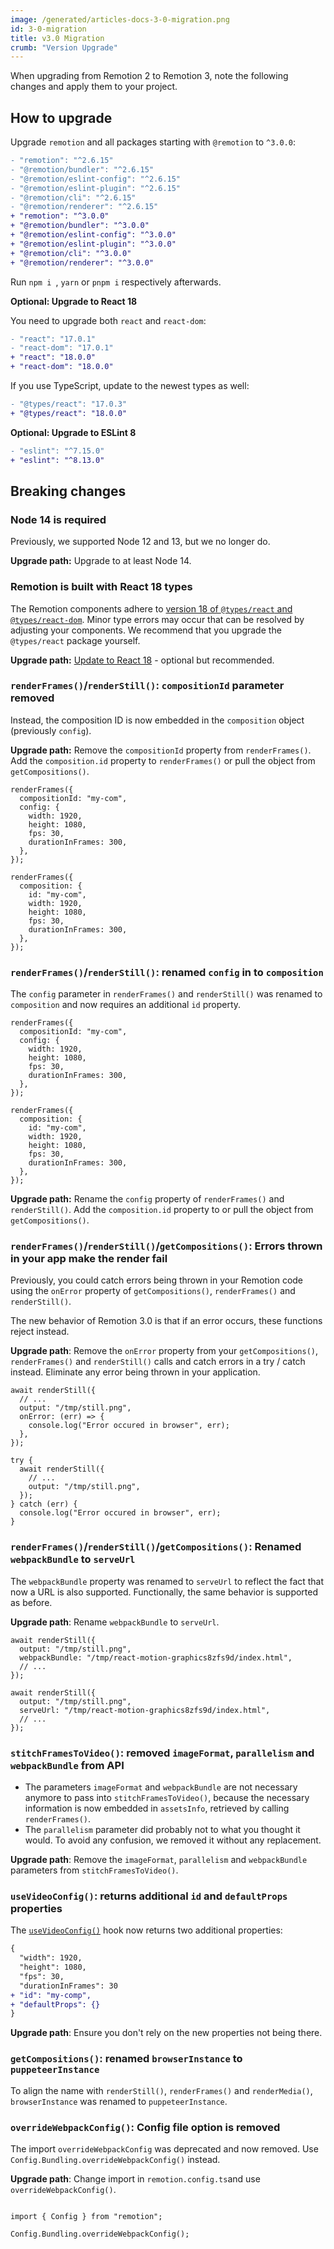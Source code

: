 ```yaml
---
image: /generated/articles-docs-3-0-migration.png
id: 3-0-migration
title: v3.0 Migration
crumb: "Version Upgrade"
---
```


When upgrading from Remotion 2 to Remotion 3, note the following changes and apply them to your project.

## How to upgrade

Upgrade `remotion` and all packages starting with `@remotion` to `^3.0.0`:

```diff
- "remotion": "^2.6.15"
- "@remotion/bundler": "^2.6.15"
- "@remotion/eslint-config": "^2.6.15"
- "@remotion/eslint-plugin": "^2.6.15"
- "@remotion/cli": "^2.6.15"
- "@remotion/renderer": "^2.6.15"
+ "remotion": "^3.0.0"
+ "@remotion/bundler": "^3.0.0"
+ "@remotion/eslint-config": "^3.0.0"
+ "@remotion/eslint-plugin": "^3.0.0"
+ "@remotion/cli": "^3.0.0"
+ "@remotion/renderer": "^3.0.0"
```

Run `npm i `, `yarn` or `pnpm i` respectively afterwards.

**Optional: Upgrade to React 18**

You need to upgrade both `react` and `react-dom`:

```diff
- "react": "17.0.1"
- "react-dom": "17.0.1"
+ "react": "18.0.0"
+ "react-dom": "18.0.0"
```

If you use TypeScript, update to the newest types as well:

```diff
- "@types/react": "17.0.3"
+ "@types/react": "18.0.0"
```

**Optional: Upgrade to ESLint 8**

```diff
- "eslint": "^7.15.0"
+ "eslint": "^8.13.0"
```

## Breaking changes

### Node 14 is required

Previously, we supported Node 12 and 13, but we no longer do.

**Upgrade path:** Upgrade to at least Node 14.

### Remotion is built with React 18 types

The Remotion components adhere to [version 18 of `@types/react` and `@types/react-dom`](https://github.com/DefinitelyTyped/DefinitelyTyped/pull/56210). Minor type errors may occur that can be resolved by adjusting your components. We recommend that you upgrade the `@types/react` package yourself.

**Upgrade path:** [Update to React 18](/docs/react-18) - optional but recommended.

### `renderFrames()`/`renderStill()`: `compositionId` parameter removed

Instead, the composition ID is now embedded in the `composition` object (previously `config`).

**Upgrade path:** Remove the `compositionId` property from `renderFrames()`. Add the `composition.id` property to `renderFrames()` or pull the object from `getCompositions()`.

```tsx title="Previously"
renderFrames({
  compositionId: "my-com",
  config: {
    width: 1920,
    height: 1080,
    fps: 30,
    durationInFrames: 300,
  },
});
```

```tsx title="Now"
renderFrames({
  composition: {
    id: "my-com",
    width: 1920,
    height: 1080,
    fps: 30,
    durationInFrames: 300,
  },
});
```

### `renderFrames()`/`renderStill()`: renamed `config` in to `composition`

The `config` parameter in `renderFrames()` and `renderStill()` was renamed to `composition` and now requires an additional `id` property.

```tsx title="Previously"
renderFrames({
  compositionId: "my-com",
  config: {
    width: 1920,
    height: 1080,
    fps: 30,
    durationInFrames: 300,
  },
});
```

```tsx title="Now"
renderFrames({
  composition: {
    id: "my-com",
    width: 1920,
    height: 1080,
    fps: 30,
    durationInFrames: 300,
  },
});
```

**Upgrade path:** Rename the `config` property of `renderFrames()` and `renderStill()`. Add the `composition.id` property to or pull the object from `getCompositions()`.

### `renderFrames()`/`renderStill()`/`getCompositions()`: Errors thrown in your app make the render fail

Previously, you could catch errors being thrown in your Remotion code using the `onError` property of `getCompositions()`, `renderFrames()` and `renderStill()`.

The new behavior of Remotion 3.0 is that if an error occurs, these functions reject instead.

**Upgrade path**: Remove the `onError` property from your `getCompositions()`, `renderFrames()` and `renderStill()` calls and catch errors in a try / catch instead. Eliminate any error being thrown in your application.

```tsx title="Previously"
await renderStill({
  // ...
  output: "/tmp/still.png",
  onError: (err) => {
    console.log("Error occured in browser", err);
  },
});
```

```tsx title="Now"
try {
  await renderStill({
    // ...
    output: "/tmp/still.png",
  });
} catch (err) {
  console.log("Error occured in browser", err);
}
```

### `renderFrames()`/`renderStill()`/`getCompositions()`: Renamed `webpackBundle` to `serveUrl`

The `webpackBundle` property was renamed to `serveUrl` to reflect the fact that now a URL is also supported. Functionally, the same behavior is supported as before.

**Upgrade path**: Rename `webpackBundle` to `serveUrl`.

```tsx title="Previously"
await renderStill({
  output: "/tmp/still.png",
  webpackBundle: "/tmp/react-motion-graphics8zfs9d/index.html",
  // ...
});
```

```tsx title="Now"
await renderStill({
  output: "/tmp/still.png",
  serveUrl: "/tmp/react-motion-graphics8zfs9d/index.html",
  // ...
});
```

### `stitchFramesToVideo()`: removed `imageFormat`, `parallelism` and `webpackBundle` from API

- The parameters `imageFormat` and `webpackBundle` are not necessary anymore to pass into `stitchFramesToVideo()`, because the necessary information is now embedded in `assetsInfo`, retrieved by calling `renderFrames()`.
- The `parallelism` parameter did probably not to what you thought it would. To avoid any confusion, we removed it without any replacement.

**Upgrade path**: Remove the `imageFormat`, `parallelism` and `webpackBundle` parameters from `stitchFramesToVideo()`.

### `useVideoConfig()`: returns additional `id` and `defaultProps` properties

The [`useVideoConfig()`](/docs/use-video-config) hook now returns two additional properties:

```diff
{
  "width": 1920,
  "height": 1080,
  "fps": 30,
  "durationInFrames": 30
+ "id": "my-comp",
+ "defaultProps": {}
}
```

**Upgrade path**: Ensure you don't rely on the new properties not being there.

### `getCompositions()`: renamed `browserInstance` to `puppeteerInstance`

To align the name with `renderStill()`, `renderFrames()` and `renderMedia()`, `browserInstance` was renamed to `puppeteerInstance`.

### `overrideWebpackConfig()`: Config file option is removed

The import `overrideWebpackConfig` was deprecated and now removed. Use `Config.Bundling.overrideWebpackConfig()` instead.

**Upgrade path**: Change import in `remotion.config.ts`and use `overrideWebpackConfig()`.

```tsx title="Previously"

```

```tsx title="Now"
import { Config } from "remotion";

Config.Bundling.overrideWebpackConfig();
```
